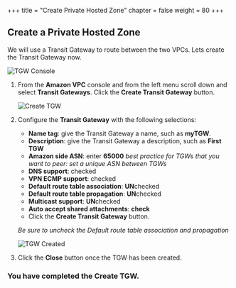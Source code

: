 +++
title = "Create Private Hosted Zone"
chapter = false
weight = 80
+++

## Create a Private Hosted Zone

We will use a Transit Gateway to route between the two VPCs. Lets create the Transit Gateway now.


![TGW Console](/images/pl-list.png)
1. From the **Amazon VPC** console and from the left menu scroll down and select **Transit Gateways**. Click the **Create Transit Gateway** button.

    ![Create TGW](/images/tgw-create.png)
1. Configure the **Transit Gateway** with the following selections:
    - **Name tag**: give the Transit Gateway a name, such as **myTGW**.
    - **Description**: give the Transit Gateway a description, such as **First TGW**
    - **Amazon side ASN**: enter **65000** _best practice for TGWs that you want to peer: set a unique ASN between TGWs_
    - **DNS support**: checked
    - **VPN ECMP support**: checked
    - **Default route table association**: **UN**checked
    - **Default route table propagation**: **UN**checked
    - **Multicast support**: **UN**checked
    - **Auto accept shared attachments**: **check**
    - Click the **Create Transit Gateway** button.

    _Be sure to uncheck the Default route table association and propagation_

    ![TGW Created](/images/tgw-created.png)
1. Click the **Close** button once the TGW has been created.


### You have completed the Create TGW.
